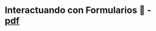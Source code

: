 # Interactuando con Formularios 	:memo: - [pdf](https://github.com/EveNavarro/Formularios/tree/master/public/PDF)
